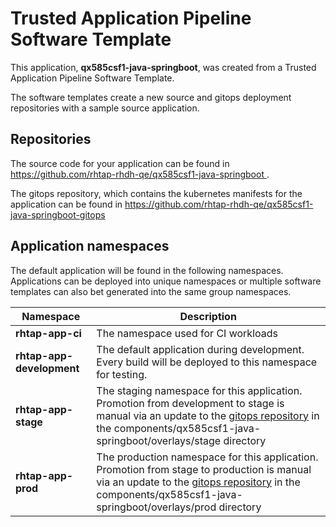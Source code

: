 # Trusted Application Pipeline Software Template

This application, **qx585csf1-java-springboot**, was created from a Trusted Application Pipeline Software Template.

The software templates create a new source and gitops deployment repositories with a sample source application. 

## Repositories

The source code for your application can be found in [https://github.com/rhtap-rhdh-qe/qx585csf1-java-springboot ](https://github.com/rhtap-rhdh-qe/qx585csf1-java-springboot ).
 
The gitops repository, which contains the kubernetes manifests for the application can be found in 
[https://github.com/rhtap-rhdh-qe/qx585csf1-java-springboot-gitops ](https://github.com/rhtap-rhdh-qe/qx585csf1-java-springboot-gitops ) 

## Application namespaces 

The default application will be found in the following namespaces. Applications can be deployed into unique namespaces or multiple software templates can also bet generated into the same group namespaces.  

|  Namespace   |  Description   |  
| -------- | -------- |
| **rhtap-app-ci** | The namespace used for CI workloads |
| **rhtap-app-development** | The default application during development. Every build will be deployed to this namespace for testing. |
| **rhtap-app-stage** | The staging namespace for this application. Promotion from development to stage is manual via an update to the [gitops repository](https://github.com/rhtap-rhdh-qe/qx585csf1-java-springboot-gitops ) in the components/qx585csf1-java-springboot/overlays/stage directory |
| **rhtap-app-prod** | The production namespace for this application. Promotion from stage to production is manual via an update to the [gitops repository](https://github.com/rhtap-rhdh-qe/qx585csf1-java-springboot-gitops ) in the components/qx585csf1-java-springboot/overlays/prod directory |